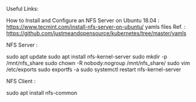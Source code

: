 Useful Links:

How to Install and Configure an NFS Server on Ubuntu 18.04 : https://www.tecmint.com/install-nfs-server-on-ubuntu/
yamls files Ref. : https://github.com/justmeandopensource/kubernetes/tree/master/yamls

NFS Server :

sudo apt update
sudo apt install nfs-kernel-server
sudo mkdir -p /mnt/nfs_share
sudo chown -R nobody:nogroup /mnt/nfs_share/
sudo vim /etc/exports
sudo exportfs -a
sudo systemctl restart nfs-kernel-server

NFS Client :

sudo apt install nfs-common












